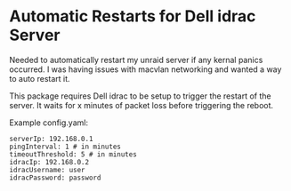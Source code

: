 # Automatic Restarts for Dell idrac Server

Needed to automatically restart my unraid server if any kernal panics occurred. I was having issues with macvlan networking and wanted a way to auto restart it.

This package requires Dell idrac to be setup to trigger the restart of the server. It waits for x minutes of packet loss before triggering the reboot. 

Example config.yaml:

```
serverIp: 192.168.0.1
pingInterval: 1 # in minutes
timeoutThreshold: 5 # in minutes
idracIp: 192.168.0.2
idracUsername: user
idracPassword: password

```


